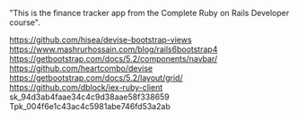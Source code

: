 "This is the finance tracker app from the Complete Ruby on Rails Developer course".

https://github.com/hisea/devise-bootstrap-views
https://www.mashrurhossain.com/blog/rails6bootstrap4
https://getbootstrap.com/docs/5.2/components/navbar/
https://github.com/heartcombo/devise
https://getbootstrap.com/docs/5.2/layout/grid/
https://github.com/dblock/iex-ruby-client
sk_94d3ab4faae34c4c9d38aae58f338659
Tpk_004f6e1c43ac4c5981abe746fd53a2ab